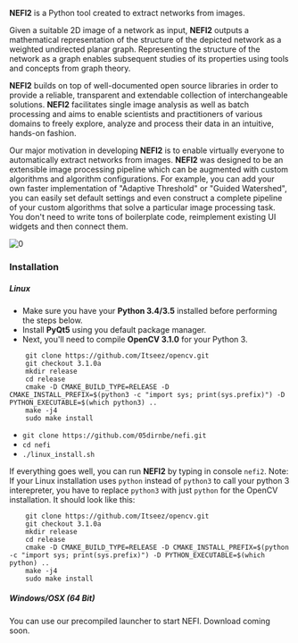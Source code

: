 **NEFI2** is a Python tool created to extract networks from images.

Given a suitable 2D image of a network as input, **NEFI2** outputs a mathematical representation of the structure of the depicted network as a weighted undirected planar graph.
Representing the structure of the network as a graph enables subsequent studies of its properties using tools and concepts from graph theory.

**NEFI2** builds on top of well-documented open source libraries in order to provide a reliable, transparent and extendable collection of interchangeable solutions. **NEFI2** facilitates single image analysis as well as batch processing and aims to enable scientists and practitioners of various domains to freely explore, analyze and process their data in an intuitive, hands-on fashion.

Our major motivation in developing **NEFI2** is to enable virtually everyone to automatically extract networks from images.
**NEFI2** was designed to be an extensible image processing pipeline which can be augmented with custom algorithms and algorithm configurations.
For example, you can add your own faster implementation of "Adaptive Threshold" or "Guided Watershed", you can easily set default settings and even construct a complete pipeline of your custom algorithms that solve a particular image processing task.
You don't need to write tons of boilerplate code, reimplement existing UI widgets and then connect them.


![0](http://i.imgur.com/HGBwF31.png)

### Installation

##### Linux

* Make sure you have your **Python 3.4/3.5** installed before performing the steps below.
* Install **PyQt5** using you default package manager.
* Next, you'll need to compile **OpenCV 3.1.0** for your Python 3.

```
    git clone https://github.com/Itseez/opencv.git
    git checkout 3.1.0a
    mkdir release
    cd release
    cmake -D CMAKE_BUILD_TYPE=RELEASE -D CMAKE_INSTALL_PREFIX=$(python3 -c "import sys; print(sys.prefix)") -D PYTHON_EXECUTABLE=$(which python3) ..
    make -j4
    sudo make install
```

* `git clone https://github.com/05dirnbe/nefi.git`
* `cd nefi`
* `./linux_install.sh`

If everything goes well, you can run **NEFI2** by typing in console `nefi2`.
Note: If your Linux installation uses `python` instead of `python3` to call your python 3 interepreter, you have to replace `python3` with just `python` for the OpenCV installation. It should look like this:

```
    git clone https://github.com/Itseez/opencv.git
    git checkout 3.1.0a
    mkdir release
    cd release
    cmake -D CMAKE_BUILD_TYPE=RELEASE -D CMAKE_INSTALL_PREFIX=$(python -c "import sys; print(sys.prefix)") -D PYTHON_EXECUTABLE=$(which python) ..
    make -j4
    sudo make install
```

##### Windows/OSX (64 Bit)

You can use our precompiled launcher to start NEFI. Download coming soon.
